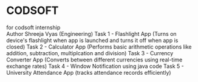 # CODSOFT
for codsoft internship
<br>
Author Shreeja Vyas (Engineering)
Task 1 - Flashlight App (Turns on device's flashlight when app is launched and turns it off when app is closed)
Task 2 - Calculator App (Performs basic arithmetic operations like addition, subtraction, multiplcation and division)
Task 3 - Currency Converter App (Converts between different currencies using real-time exchange rates)
Task 4 - Window Notification using java code
Task 5 - University Attendance App (tracks attendance records efficiently)
